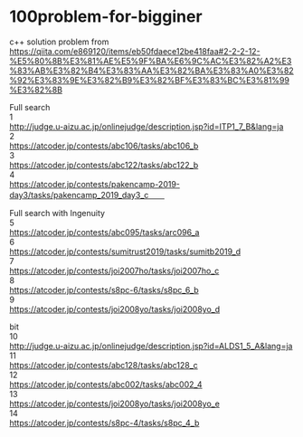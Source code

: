 # 100problem-for-bigginer
c++ solution 
problem from https://qiita.com/e869120/items/eb50fdaece12be418faa#2-2-2-12-%E5%80%8B%E3%81%AE%E5%9F%BA%E6%9C%AC%E3%82%A2%E3%83%AB%E3%82%B4%E3%83%AA%E3%82%BA%E3%83%A0%E3%82%92%E3%83%9E%E3%82%B9%E3%82%BF%E3%83%BC%E3%81%99%E3%82%8B

Full search  
1  
http://judge.u-aizu.ac.jp/onlinejudge/description.jsp?id=ITP1_7_B&lang=ja  
2  
https://atcoder.jp/contests/abc106/tasks/abc106_b  
3  
https://atcoder.jp/contests/abc122/tasks/abc122_b  
4  
https://atcoder.jp/contests/pakencamp-2019-day3/tasks/pakencamp_2019_day3_c　　

Full search with Ingenuity  
5  
https://atcoder.jp/contests/abc095/tasks/arc096_a  
6  
https://atcoder.jp/contests/sumitrust2019/tasks/sumitb2019_d  
7  
https://atcoder.jp/contests/joi2007ho/tasks/joi2007ho_c  
8  
https://atcoder.jp/contests/s8pc-6/tasks/s8pc_6_b  
9  
https://atcoder.jp/contests/joi2008yo/tasks/joi2008yo_d  

bit  
10  
http://judge.u-aizu.ac.jp/onlinejudge/description.jsp?id=ALDS1_5_A&lang=ja  
11  
https://atcoder.jp/contests/abc128/tasks/abc128_c  
12  
https://atcoder.jp/contests/abc002/tasks/abc002_4  
13  
https://atcoder.jp/contests/joi2008yo/tasks/joi2008yo_e  
14  
https://atcoder.jp/contests/s8pc-4/tasks/s8pc_4_b

